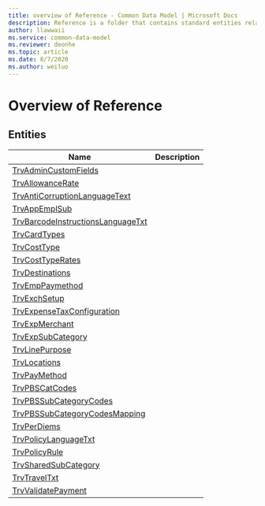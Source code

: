 ```yaml
---
title: overview of Reference - Common Data Model | Microsoft Docs
description: Reference is a folder that contains standard entities related to the Common Data Model.
author: llawwaii
ms.service: common-data-model
ms.reviewer: deonhe
ms.topic: article
ms.date: 8/7/2020
ms.author: weiluo
---
```


# Overview of Reference


## Entities

|Name|Description|
|---|---|
|[TrvAdminCustomFields](TrvAdminCustomFields.md)||
|[TrvAllowanceRate](TrvAllowanceRate.md)||
|[TrvAntiCorruptionLanguageText](TrvAntiCorruptionLanguageText.md)||
|[TrvAppEmplSub](TrvAppEmplSub.md)||
|[TrvBarcodeInstructionsLanguageTxt](TrvBarcodeInstructionsLanguageTxt.md)||
|[TrvCardTypes](TrvCardTypes.md)||
|[TrvCostType](TrvCostType.md)||
|[TrvCostTypeRates](TrvCostTypeRates.md)||
|[TrvDestinations](TrvDestinations.md)||
|[TrvEmpPaymethod](TrvEmpPaymethod.md)||
|[TrvExchSetup](TrvExchSetup.md)||
|[TrvExpenseTaxConfiguration](TrvExpenseTaxConfiguration.md)||
|[TrvExpMerchant](TrvExpMerchant.md)||
|[TrvExpSubCategory](TrvExpSubCategory.md)||
|[TrvLinePurpose](TrvLinePurpose.md)||
|[TrvLocations](TrvLocations.md)||
|[TrvPayMethod](TrvPayMethod.md)||
|[TrvPBSCatCodes](TrvPBSCatCodes.md)||
|[TrvPBSSubCategoryCodes](TrvPBSSubCategoryCodes.md)||
|[TrvPBSSubCategoryCodesMapping](TrvPBSSubCategoryCodesMapping.md)||
|[TrvPerDiems](TrvPerDiems.md)||
|[TrvPolicyLanguageTxt](TrvPolicyLanguageTxt.md)||
|[TrvPolicyRule](TrvPolicyRule.md)||
|[TrvSharedSubCategory](TrvSharedSubCategory.md)||
|[TrvTravelTxt](TrvTravelTxt.md)||
|[TrvValidatePayment](TrvValidatePayment.md)||
